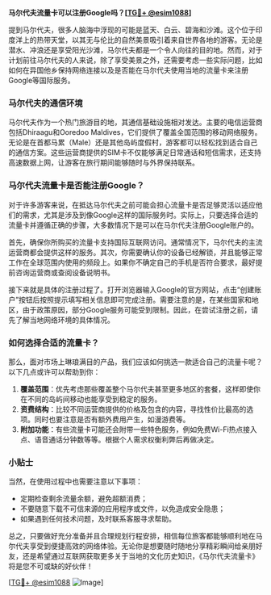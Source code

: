**马尔代夫流量卡可以注册Google吗？[[TG💪+ @esim1088](https://t.me/s/esim1088)]**

提到马尔代夫，很多人脑海中浮现的可能是蓝天、白云、碧海和沙滩。这个位于印度洋上的热带天堂，以其无与伦比的自然美景吸引着来自世界各地的游客。无论是潜水、冲浪还是享受阳光沙滩，马尔代夫都是一个令人向往的目的地。然而，对于计划前往马尔代夫的人来说，除了享受美景之外，还需要考虑一些实际问题，比如如何在异国他乡保持网络连接以及是否能在马尔代夫使用当地的流量卡来注册Google等国际服务。

### 马尔代夫的通信环境

马尔代夫作为一个热门旅游目的地，其通信基础设施相对发达。主要的电信运营商包括Dhiraagu和Ooredoo Maldives，它们提供了覆盖全国范围的移动网络服务。无论是在首都马累（Male）还是其他岛屿度假村，游客都可以轻松找到适合自己的通信方案。这些运营商提供的SIM卡不仅能够满足日常通话和短信需求，还支持高速数据上网，让游客在旅行期间能够随时与外界保持联系。

### 马尔代夫流量卡是否能注册Google？

对于许多游客来说，在抵达马尔代夫之前可能会担心流量卡是否足够灵活以适应他们的需求，尤其是涉及到像Google这样的国际服务时。实际上，只要选择合适的流量卡并遵循正确的步骤，大多数情况下是可以在马尔代夫注册Google账户的。

首先，确保你所购买的流量卡支持国际互联网访问。通常情况下，马尔代夫的主流运营商都会提供这样的服务。其次，你需要确认你的设备已经解锁，并且能够正常工作在全球范围内使用的频段上。如果你不确定自己的手机是否符合要求，最好提前咨询运营商或查阅设备说明书。

接下来就是具体的注册过程了。打开浏览器输入Google的官方网站，点击“创建账户”按钮后按照提示填写相关信息即可完成注册。需要注意的是，在某些国家和地区，由于政策原因，部分Google服务可能受到限制。因此，在尝试注册之前，请先了解当地网络环境的具体情况。

### 如何选择合适的流量卡？

那么，面对市场上琳琅满目的产品，我们应该如何挑选一款适合自己的流量卡呢？以下几点或许可以帮助到你：

1. **覆盖范围**：优先考虑那些覆盖整个马尔代夫甚至更多地区的套餐，这样即使你在不同的岛屿间移动也能享受到稳定的服务。
2. **资费结构**：比较不同运营商提供的价格及包含的内容，寻找性价比最高的选项。同时也要注意是否有额外费用产生，如漫游费等。
3. **附加功能**：有些流量卡可能还会附带一些特色服务，例如免费Wi-Fi热点接入点、语音通话分钟数等等。根据个人需求权衡利弊后再做决定。

### 小贴士

当然，在使用过程中也需要注意以下事项：
- 定期检查剩余流量余额，避免超额消费；
- 不要随意下载不可信来源的应用程序或文件，以免造成安全隐患；
- 如果遇到任何技术问题，及时联系客服寻求帮助。

总之，只要做好充分准备并且合理规划行程安排，相信每位旅客都能够顺利地在马尔代夫享受到便捷高效的网络体验。无论你是想要随时随地分享精彩瞬间给亲朋好友，还是希望通过互联网获取更多关于当地的文化历史知识，《马尔代夫流量卡》将是您不可或缺的好伙伴！

[[TG💪+ @esim1088](https://t.me/s/esim1088) ![Image](https://i.postimg.cc/4NQfJmqS/Snipaste-2025-05-13-00-14-12.png)]